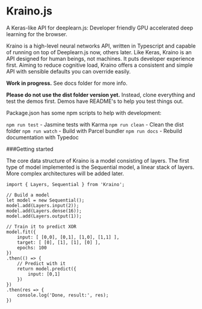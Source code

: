 # Kraino.js
A Keras-like API for deeplearn.js:
Developer friendly GPU accelerated deep learning for the browser.

Kraino is a high-level neural networks API, written in Typescript and capable of running on top of Deeplearn.js now, others later.
Like Keras, Kraino is an API designed for human beings, not machines. It puts developer experience first. Aiming to reduce cognitive load, Kraino offers a consistent and simple API with sensible defaults you can override easily.

**Work in progress.** See docs folder for more info.

**Please do not use the dist folder version yet.**
Instead, clone everything and test the demos first.
Demos have README's to help you test things out.

Package.json has some npm scripts to help with development:

`npm run test`  - Jasmine tests with Karma
`npm run clean` - Clean the dist folder
`npm run watch` - Build with Parcel bundler
`npm run docs`  - Rebuild documentation with Typedoc

###Getting started

The core data structure of Kraino is a model consisting of layers. The first type of model implemented is the Sequential model, a linear stack of layers. More complex architectures will be added later.

```
import { Layers, Sequential } from 'Kraino';

// Build a model
let model = new Sequential();
model.add(Layers.input(2));
model.add(Layers.dense(16));
model.add(Layers.output(1));

// Train it to predict XOR
model.fit({
    input: [ [0,0], [0,1], [1,0], [1,1] ],
    target: [ [0], [1], [1], [0] ],
    epochs: 100
})
.then(() => {
    // Predict with it
    return model.predict({
        input: [0,1]
    })
})
.then(res => {
    console.log('Done, result:', res);
})
```